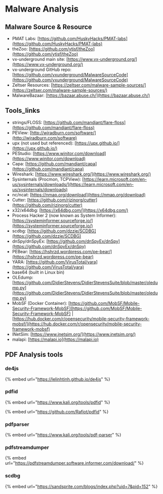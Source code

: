 # Malware Analysis



## Malware Source & Resource

* PMAT Labs: [https://github.com/HuskyHacks/PMAT-labs](https://github.com/HuskyHacks/PMAT-labs)
* theZoo: [https://github.com/ytisf/theZoo](https://github.com/ytisf/theZoo)
* vx-underground main site: [https://www.vx-underground.org/](https://www.vx-underground.org/)
* vx-underground GitHub repo: [https://github.com/vxunderground/MalwareSourceCode](https://github.com/vxunderground/MalwareSourceCode)
* Zeltser Resources: [https://zeltser.com/malware-sample-sources/](https://zeltser.com/malware-sample-sources/)
* MalwareBazaar: [https://bazaar.abuse.ch/](https://bazaar.abuse.ch/)

## Tools\_links

* strings/FLOSS: [https://github.com/mandiant/flare-floss](https://github.com/mandiant/flare-floss)
* PEView: [http://wjradburn.com/software/](http://wjradburn.com/software)
* upx (not used but referenced): [https://upx.github.io/](https://upx.github.io/)
* PEStudio: [https://www.winitor.com/download](https://www.winitor.com/download)
* Capa: [https://github.com/mandiant/capa](https://github.com/mandiant/capa)
* Wireshark: [https://www.wireshark.org/](https://www.wireshark.org/)
* Sysinternals (Procmon, TCPView): [https://learn.microsoft.com/en-us/sysinternals/downloads/](https://learn.microsoft.com/en-us/sysinternals/downloads)
* nc/ncat: [https://nmap.org/download](https://nmap.org/download)
* Cutter: [https://github.com/rizinorg/cutter](https://github.com/rizinorg/cutter)
* x32/x64dbg: [https://x64dbg.com/](https://x64dbg.com/)
* Process Hacker 2 (now known as System Informer): [https://systeminformer.sourceforge.io/](https://systeminformer.sourceforge.io/)
* scdbg: [https://github.com/dzzie/SCDBG](https://github.com/dzzie/SCDBG)
* dnSpy/dnSpyEx: [https://github.com/dnSpyEx/dnSpy](https://github.com/dnSpyEx/dnSpy)
* PEBear: [https://hshrzd.wordpress.com/pe-bear/](https://hshrzd.wordpress.com/pe-bear)
* YARA: [https://github.com/VirusTotal/yara](https://github.com/VirusTotal/yara)
* base64 (built in Linux bin)
* OLEdump: [https://github.com/DidierStevens/DidierStevensSuite/blob/master/oledump.py](https://github.com/DidierStevens/DidierStevensSuite/blob/master/oledump.py)
* MobSF (Docker Container): [https://github.com/MobSF/Mobile-Security-Framework-MobSF](https://github.com/MobSF/Mobile-Security-Framework-MobSF) | [https://hub.docker.com/r/opensecurity/mobile-security-framework-mobsf/](https://hub.docker.com/r/opensecurity/mobile-security-framework-mobsf)
* INetSim: [https://www.inetsim.org/](https://www.inetsim.org/)
* malapi: [https://malapi.io](https://malapi.io)





## PDF Analysis tools

### de4js

{% embed url="https://lelinhtinh.github.io/de4js" %}

### pdfid

{% embed url="https://www.kali.org/tools/pdfid" %}

{% embed url="https://github.com/Rafiot/pdfid" %}

### pdfparser

{% embed url="https://www.kali.org/tools/pdf-parser" %}

### pdfstreamdumper

{% embed url="https://pdfstreamdumper.software.informer.com/download/" %}

### scdbg

{% embed url="https://sandsprite.com/blogs/index.php?uid=7&pid=152" %}

